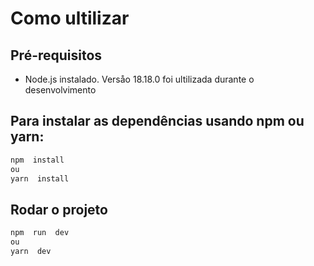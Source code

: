 # Como ultilizar

## Pré-requisitos

- Node.js instalado. Versåo 18.18.0 foi ultilizada durante o desenvolvimento

## Para instalar as dependências usando npm ou yarn:

```sh
npm  install
ou
yarn  install
```

## Rodar o projeto

```sh
npm  run  dev
ou
yarn  dev
```

